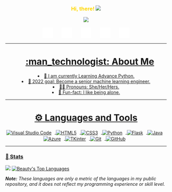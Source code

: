 <h3 align="center">
  <span style="color:#FFD700">Hi, there!</span>
  <img src="https://media.giphy.com/media/hvRJCLFzcasrR4ia7z/giphy.gif" width="28">
</h3>

<p align="center">
  <a href="https://github.com/mzbhewtee/readme-typing-svg"><img src="https://readme-typing-svg.herokuapp.com?duration=7017&color=FFD700&background=FF532B00&height=60&lines=I'm+Beauty+Ikudehinbu;Machine+Learning+and+AI+Engineer;UI%2FUX+and+Graphics+designer;Web+Developer"></a>
</p>

<p align="center">
  <a href="https://linkedin.com/beauty-ikudehinbu"><img width="32px" alt="LinkedIn" title="Linkedin" src="images/linkedin.png"/></a>
  &#8287;&#8287;&#8287;&#8287;&#8287;
  <a href="https://twitter.com/ikudehinbu_"><img width="32px" alt="Twitter" title="Twitter" src="images/twitter.png"/></a>
  &#8287;&#8287;&#8287;&#8287;&#8287;
  <a href="https://discord.gg/fPrdqh3Zfu" alt="Discord" title="Discord"><img width="32px" src="images/discord.png"/></a>
  &#8287;&#8287;&#8287;&#8287;&#8287;
  <a href="https://www.instagram.com/mz_bhewtee/" target="blank_"><img width="32px" alt="Instagram" title="Instagram" src="images/instagram.png"/></a>
  &#8287;&#8287;&#8287;&#8287;&#8287;
  <a href=""><img width="32px" alt="Gmail" title="Gmail" src="images/gmail.png">
</p>

---

<ol align="center"><h1>:man_technologist: About Me</h1></ol>
<li align="center">📖 I am currently Learning Advance Python.</li>
<li align="center">🌠 2022 goal: Become a senior machine learning engineer.</li>
<li align="center">🧑🏿 Pronouns: She/Her/Hers.</li>
<li align="center">🎈 Fun-fact: I like being alone.</li>


---

<h1 align="center"> ⚙️ Languages and Tools</h1>
<p align="center">
<img align="center" alt="Visual Studio Code" width="26px" src="https://cdn.jsdelivr.net/gh/devicons/devicon/icons/vscode/vscode-original.svg" style="padding-right:10px;" />
<img align="center" alt="HTML5" width="26px" src="https://cdn.jsdelivr.net/gh/devicons/devicon/icons/html5/html5-original.svg" style="padding-right:10px;" />
<img align="center" alt="CSS3" width="26px" src="https://cdn.jsdelivr.net/gh/devicons/devicon/icons/css3/css3-original.svg" style="padding-right:10px;" />
<img align="center" alt="Python" width="26px" src="https://cdn.jsdelivr.net/gh/devicons/devicon/icons/python/python-original.svg" style="padding-right:10px;" />
<img align="center" alt="Flask" width="26px" src="https://cdn.jsdelivr.net/gh/devicons/devicon/icons/flask/flask-original.svg" style="padding-right:10px;" />
<img align="center" alt="Java" width="26px" src="https://cdn.jsdelivr.net/gh/devicons/devicon/icons/java/java-original.svg" style="padding-right:10px;" />
<img align="center" alt="Azure" width="26px" src="https://cdn.jsdelivr.net/gh/devicons/devicon/icons/azure/azure-original.svg" style="padding-right:10px;" />
<img align="center" alt="TKinter" width="26px" src="https://cdn.jsdelivr.net/gh/devicons/devicon/icons/mysql/mysql-plain.svg" style="padding-right:10px;" />
<img align="center" alt="Git" width="26px" src="https://cdn.jsdelivr.net/gh/devicons/devicon/icons/git/git-original.svg" style="padding-right:10px;" />
<img align="center" alt="GitHub" width="26px" src="https://user-images.githubusercontent.com/3369400/139447912-e0f43f33-6d9f-45f8-be46-2df5bbc91289.png" style="padding-right:10px;" />
</p>

---
### 🧮 Stats

<a href="https://git.io/streak-stats"><img src="http://github-readme-streak-stats.herokuapp.com?user=mzbhewtee&theme=shades-of-purple&hide_border=true" height="192px"></a>
<a href="https://github.com/mzbhewtee/github-readme-stats"><img alt="Beauty's Top Languages" src="https://github-readme-stats.vercel.app/api/top-langs/?username=mzbhewtee&langs_count=8&layout=compact&theme=shades-of-purple&hide_border=true&bg_color&title_color=FFD700&icon_color=F8D866&hide=Jupyter%20Notebook" height="192px"/></a>
<br/>


<i><b>Note:</b> These languages are only a metric of the languages in my public repository, and it does not reflect my programming experience or skill level.</i>


